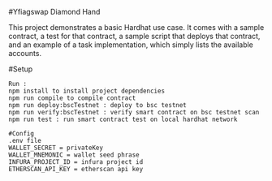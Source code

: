 #Yfiagswap Diamond Hand 

This project demonstrates a basic Hardhat use case. It comes with a sample contract, a test for that contract, a sample script that deploys that contract, and an example of a task implementation, which simply lists the available accounts.

#Setup

```shell
Run :
npm install to install project dependencies
npm run compile to compile contract
npm run deploy:bscTestnet : deploy to bsc testnet
npm run verify:bscTestnet : verify smart contract on bsc testnet scan
npm run test : run smart contract test on local hardhat network

#Config
.env file
WALLET_SECRET = privateKey
WALLET_MNEMONIC = wallet seed phrase
INFURA_PROJECT_ID = infura project id
ETHERSCAN_API_KEY = etherscan api key

```
